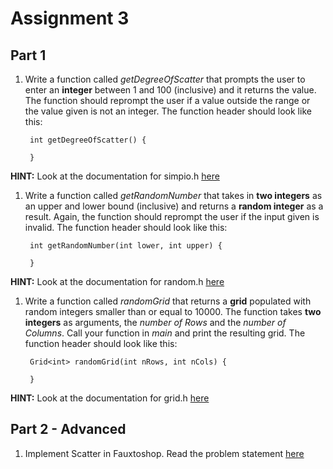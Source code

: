 # Assignment 3

## Part 1

1. Write a function called *getDegreeOfScatter* that prompts the user to enter an **integer** between 1 and 100 (inclusive) and it returns the value. The function should reprompt the user if a value outside the range or the value given is not an integer. The function header should look like this:

        int getDegreeOfScatter() {
        
        }
**HINT:** Look at the documentation for simpio.h [here](http://stanford.edu/~stepp/cppdoc/simpio.html)
        
1. Write a function called *getRandomNumber* that takes in **two integers** as an upper and lower bound (inclusive) and returns a **random integer** as a result. Again, the function should reprompt the user if the input given is invalid.
The function header should look like this:

        int getRandomNumber(int lower, int upper) {
        
        }

**HINT:** Look at the documentation for random.h [here](http://stanford.edu/~stepp/cppdoc/random.html)

1. Write a function called *randomGrid* that returns a **grid** populated with random integers smaller than or equal to 10000. The function takes **two integers** as arguments, the *number of Rows* and the *number of Columns*. Call your function in *main* and print the resulting grid. The function header should look like this:

        Grid<int> randomGrid(int nRows, int nCols) {
        
        }

**HINT:** Look at the documentation for grid.h [here](http://stanford.edu/~stepp/cppdoc/Grid-class.html)

## Part 2 - Advanced

1. Implement Scatter in Fauxtoshop. Read the problem statement [here](https://github.com/cadtexas/fa17-cplusplus/blob/master/workshops/workshop4/Fauxtoshop.pdf)
 
